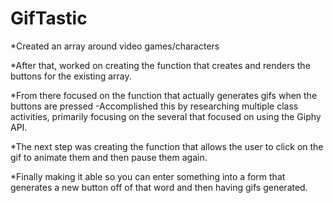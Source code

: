 # GifTastic

*Created an array around video games/characters

*After that, worked on creating the function that creates and renders the buttons for the existing array.

*From there focused on the function that actually generates gifs when the buttons are pressed
-Accomplished this by researching multiple class activities, primarily focusing on the several that focused on using the Giphy API.

*The next step was creating the function that allows the user to click on the gif to animate them and then pause them again.

*Finally making it able so you can enter something into a form that generates a new button off of that word and then having gifs generated.